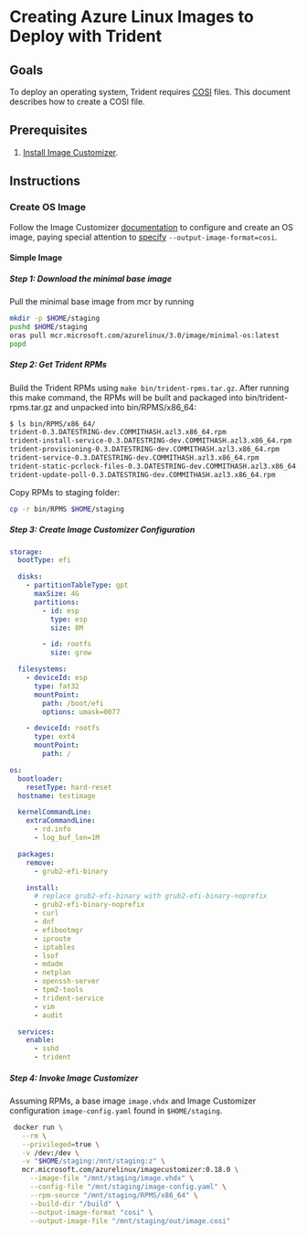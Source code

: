 
# Creating Azure Linux Images to Deploy with Trident

## Goals

To deploy an operating system, Trident requires [COSI](../Reference/COSI.md) files. This document describes how to create a COSI file.

## Prerequisites

1. [Install Image Customizer](https://microsoft.github.io/azure-linux-image-tools/imagecustomizer/quick-start/quick-start.html).

## Instructions

### Create OS Image

Follow the Image Customizer [documentation](https://microsoft.github.io/azure-linux-image-tools/imagecustomizer/quick-start/quick-start-binary.html) to configure and create an OS image, paying special attention to [specify](https://microsoft.github.io/azure-linux-image-tools/imagecustomizer/api/cli.html#--output-image-formatformat) `--output-image-format=cosi`.

#### Simple Image

##### Step 1: Download the minimal base image

Pull the minimal base image from mcr by running

``` bash
mkdir -p $HOME/staging
pushd $HOME/staging
oras pull mcr.microsoft.com/azurelinux/3.0/image/minimal-os:latest
popd
```

##### Step 2: Get Trident RPMs

Build the Trident RPMs using `make bin/trident-rpms.tar.gz`.  After running this make command, the RPMs will be built and packaged into bin/trident-rpms.tar.gz and unpacked into bin/RPMS/x86_64:

``` bash
$ ls bin/RPMS/x86_64/
trident-0.3.DATESTRING-dev.COMMITHASH.azl3.x86_64.rpm
trident-install-service-0.3.DATESTRING-dev.COMMITHASH.azl3.x86_64.rpm
trident-provisioning-0.3.DATESTRING-dev.COMMITHASH.azl3.x86_64.rpm
trident-service-0.3.DATESTRING-dev.COMMITHASH.azl3.x86_64.rpm
trident-static-pcrlock-files-0.3.DATESTRING-dev.COMMITHASH.azl3.x86_64.rpm
trident-update-poll-0.3.DATESTRING-dev.COMMITHASH.azl3.x86_64.rpm
```

Copy RPMs to staging folder:

``` bash
cp -r bin/RPMS $HOME/staging
```

##### Step 3: Create Image Customizer Configuration

``` yaml
storage:
  bootType: efi

  disks:
    - partitionTableType: gpt
      maxSize: 4G
      partitions:
        - id: esp
          type: esp
          size: 8M

        - id: rootfs
          size: grow

  filesystems:
    - deviceId: esp
      type: fat32
      mountPoint:
        path: /boot/efi
        options: umask=0077

    - deviceId: rootfs
      type: ext4
      mountPoint:
        path: /

os:
  bootloader:
    resetType: hard-reset
  hostname: testimage

  kernelCommandLine:
    extraCommandLine:
      - rd.info
      - log_buf_len=1M

  packages:
    remove:
      - grub2-efi-binary

    install:
      # replace grub2-efi-binary with grub2-efi-binary-noprefix
      - grub2-efi-binary-noprefix
      - curl
      - dnf
      - efibootmgr
      - iproute
      - iptables
      - lsof
      - mdadm
      - netplan
      - openssh-server
      - tpm2-tools
      - trident-service
      - vim
      - audit

  services:
    enable:
      - sshd
      - trident
```

##### Step 4: Invoke Image Customizer

Assuming RPMs, a base image `image.vhdx` and Image Customizer configuration `image-config.yaml` found in `$HOME/staging`.

``` bash
 docker run \
   --rm \
   --privileged=true \
   -v /dev:/dev \
   -v "$HOME/staging:/mnt/staging:z" \
   mcr.microsoft.com/azurelinux/imagecustomizer:0.18.0 \
     --image-file "/mnt/staging/image.vhdx" \
     --config-file "/mnt/staging/image-config.yaml" \
     --rpm-source "/mnt/staging/RPMS/x86_64" \
     --build-dir "/build" \
     --output-image-format "cosi" \
     --output-image-file "/mnt/staging/out/image.cosi"
```
